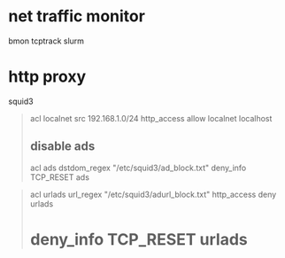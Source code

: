 # net traffic monitor
bmon
tcptrack
slurm

# http proxy
squid3
>   acl localnet src 192.168.1.0/24
>   http_access	allow localnet localhost
>
>   ## disable ads
>   acl ads dstdom_regex    "/etc/squid3/ad_block.txt"
>   deny_info TCP_RESET ads

>   acl urlads url_regex "/etc/squid3/adurl_block.txt"
>   http_access deny urlads
>   # deny_info TCP_RESET urlads
